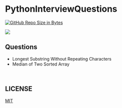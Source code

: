 # PythonInterviewQuestions
[![GitHub Repo Size in Bytes](https://img.shields.io/github/languages/code-size/cjl4945/PythonInterviewQuestions)](https://github.com/cjl4945/PythonInterviewQuestions)




<img src="./7Zeg.gif">

<br>


## Questions

* Longest Substring Without Repeating Characters 
* Median of Two Sorted Array



<br>

## LICENSE

[MIT]('./LICENSE.md')
